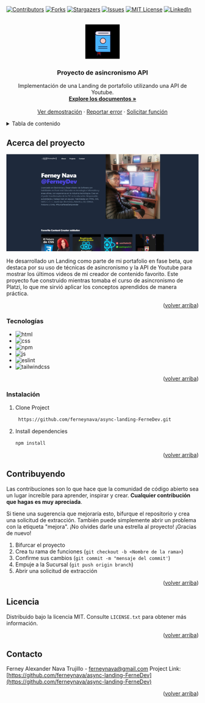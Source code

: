 <!-- Improved compatibility of back to top link: See: https://github.com/othneildrew/Best-README-Template/pull/73 -->

<a name="readme-top"></a>



[![Contributors][contributors-shield]][contributors-url]
[![Forks][forks-shield]][forks-url]
[![Stargazers][stars-shield]][stars-url]
[![Issues][issues-shield]][issues-url]
[![MIT License][license-shield]][license-url]
[![LinkedIn][linkedin-shield]][linkedin-url]

<!-- PROJECT LOGO -->
<br />
<div align="center">
  <a href="https://github.com/ferneynava/async-landing-FerneyDev">
    <img src="./src/public/112-book-morph-linealtrans.gif" alt="Logo" width="90" height="90">
  </a>

  <h3 align="center">Proyecto de asincronismo API</h3>

  <p align="center">
    Implementación de una Landing de portafolio utilizando una API de Youtube. 
    <br />
    <a href="https://github.com/ferneynava/async-landing-FerneyDev"><strong>Explore los documentos »</strong></a>
    <br />
    <br />
    <a href="https://ferneynava.github.io/async-landing-FerneyDev/">Ver demostración</a>
    ·
    <a href="https://github.com/ferneynava/async-landing-FerneyDev/issues">Reportar error</a>
    ·
    <a href="https://github.com/ferneynava/async-landing-FerneyDev/issues">Solicitar función</a>
  </p>
</div>

<!-- TABLE OF CONTENTS -->
<details>
  <summary>Tabla de contenido</summary>
  <ol>
    <li>
      <a href="#about-the-project">Acerca del proyecto</a>
      <ul>
        <li><a href="#built-with">Tecnologías 🔧</a></li>
      </ul>
    </li>
    <li>
      <a href="#getting-started">Empezando</a>
      <ul>
        <li><a href="#installation">Instalación</a></li>
      </ul>
    </li>
    <li><a href="#usage">Contribuyendo</a></li>
    <li><a href="#roadmap">Licencia</a></li>
    <li><a href="#contributing">Contacto</a></li>
  </ol>
</details>

<!-- ABOUT THE PROJECT -->

## Acerca del proyecto

[![Product Name Screen Shot][product-screenshot]](https://github.com/ferneynava/async-landing-FerneDev)

He desarrollado un Landing como parte de mi portafolio en fase beta, que destaca por su uso de técnicas de asincronismo y la API de Youtube para mostrar los últimos videos de mi creador de contenido favorito. Este proyecto fue construido mientras tomaba el curso de asincronismo de Platzi, lo que me sirvió aplicar los conceptos aprendidos de manera práctica.

<p align="right">(<a href="#readme-top">volver arriba</a>)</p>

### Tecnologías

- ![html]
- ![css]
- ![npm]
- ![js]
- ![eslint]
- ![tailwindcss]
<p align="right">(<a href="#readme-top">volver arriba</a>)</p>
<!-- GETTING STARTED -->

### Instalación

1. Clone Project
   ```sh
    https://github.com/ferneynava/async-landing-FerneDev.git
   ```
2. Install dependencies
   ```sh
   npm install
   ```

<p align="right">(<a href="#readme-top">volver arriba</a>)</p>

## Contribuyendo
Las contribuciones son lo que hace que la comunidad de código abierto sea un lugar increíble para aprender, inspirar y crear. **Cualquier contribución que hagas es muy apreciada**.

Si tiene una sugerencia que mejoraría esto, bifurque el repositorio y crea una solicitud de extracción. También puede simplemente abrir un problema con la etiqueta "mejora". ¡No olvides darle una estrella al proyecto! ¡Gracias de nuevo!

1. Bifurcar el proyecto
2. Crea tu rama de funciones (`git checkout -b <Nombre de la rama>`)
3. Confirme sus cambios (`git commit -m "mensaje del commit'`)
4. Empuje a la Sucursal (`git push origin branch`)
5. Abrir una solicitud de extracción

<p align="right">(<a href="#readme-top">volver arriba</a>)</p>

## Licencia

Distribuido bajo la licencia MIT. Consulte `LICENSE.txt` para obtener más información.

<p align="right">(<a href="#readme-top">volver arriba</a>)</p>

## Contacto

Ferney Alexander Nava Trujillo - ferneynava@gmail.com
Project Link: [https://github.com/ferneynava/async-landing-FerneDev](https://github.com/ferneynava/async-landing-FerneDev)

<p align="right">(<a href="#readme-top">volver arriba</a>)</p>


[contributors-shield]: https://img.shields.io/github/contributors/ferneynava/async-landing-FerneyDev.svg?style=for-the-badge
[contributors-url]: https://github.com/ferneynava/async-landing-FerneyDev/graphs/contributors
[forks-shield]: https://img.shields.io/github/forks/ferneynava/async-landing-FerneyDev.svg?style=for-the-badge
[forks-url]: https://github.com/ferneynava/async-landing-FerneyDev/network/members
[stars-shield]: https://img.shields.io/github/stars/ferneynava/async-landing-FerneyDev.svg?style=for-the-badge
[stars-url]: https://github.com/ferneynava/async-landing-FerneyDev/stargazers
[issues-shield]: https://img.shields.io/github/issues/ferneynava/async-landing-FerneyDev.svg?style=for-the-badge
[issues-url]: https://github.com/ferneynava/async-landing-FerneyDev/issues
[license-shield]: https://img.shields.io/github/license/ferneynava/async-landing-FerneyDev.svg?style=for-the-badge
[license-url]: https://github.com/ferneynava/async-landing-FerneyDev/blob/master/LICENSE.txt
[linkedin-shield]: https://img.shields.io/badge/-LinkedIn-black.svg?style=for-the-badge&logo=linkedin&colorB=555
[linkedin-url]: https://www.linkedin.com/in/ferney-alexander-nava-trujillo-0478a8118/
[product-screenshot]: /src/public/Captura%20de%20pantalla%202023-04-30%20171447.png
[html]: https://img.shields.io/badge/HTML5-E34F26?style=for-the-badge&logo=html5&logoColor=white
[css]: https://img.shields.io/badge/CSS3-1572B6?style=for-the-badge&logo=css3&logoColor=white
[npm]: https://img.shields.io/badge/npm-CB3837?style=for-the-badge&logo=npm&logoColor=white
[js]: https://img.shields.io/badge/JavaScript-323330?style=for-the-badge&logo=javascript&logoColor=F7DF1E
[eslint]: https://img.shields.io/badge/eslint-3A33D1?style=for-the-badge&logo=eslint&logoColor=white
[tailwindcss]: https://img.shields.io/badge/Tailwind_CSS-38B2AC?style=for-the-badge&logo=tailwind-css&logoColor=white
